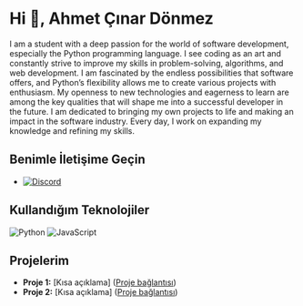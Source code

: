 # Hi 👋, Ahmet Çınar Dönmez

I am a student with a deep passion for the world of software development, especially the Python programming language. I see coding as an art and constantly strive to improve my skills in problem-solving, algorithms, and web development.
I am fascinated by the endless possibilities that software offers, and Python’s flexibility allows me to create various projects with enthusiasm. My openness to new technologies and eagerness to learn are among the key qualities that will shape me into a successful developer in the future.
I am dedicated to bringing my own projects to life and making an impact in the software industry. Every day, I work on expanding my knowledge and refining my skills.

## Benimle İletişime Geçin

* [![Discord]((https://www.svgrepo.com/show/353655/discord-icon.svg))]((https://discord.com/channels/@me))

## Kullandığım Teknolojiler

![Python](https://img.shields.io/badge/Python-yellow?logo=python&style=flat-square)
![JavaScript](https://img.shields.io/badge/JavaScript-yellow?logo=javascript&style=flat-square)

## Projelerim

* **Proje 1:** [Kısa açıklama] ([Proje bağlantısı](your_project_url))
* **Proje 2:** [Kısa açıklama] ([Proje bağlantısı](your_project_url))
